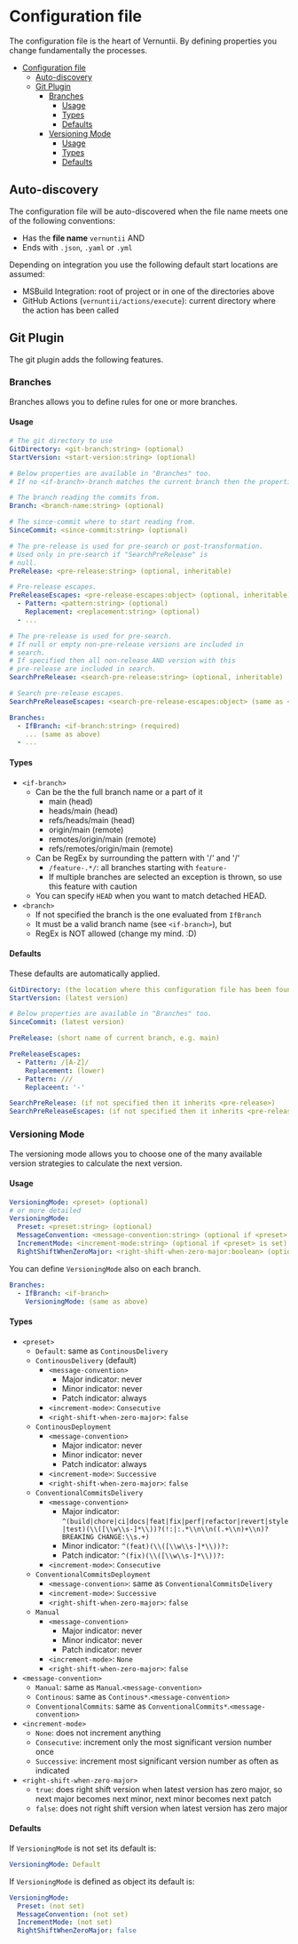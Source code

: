 # Configuration file

The configuration file is the heart of Vernuntii. By defining properties you change fundamentally the processes.

- [Configuration file](#configuration-file)
  - [Auto-discovery](#auto-discovery)
  - [Git Plugin](#git-plugin)
    - [Branches](#branches)
      - [Usage](#usage)
      - [Types](#types)
      - [Defaults](#defaults)
    - [Versioning Mode](#versioning-mode)
      - [Usage](#usage-1)
      - [Types](#types-1)
      - [Defaults](#defaults-1)

## Auto-discovery

The configuration file will be auto-discovered when the file name meets one of the following conventions:

- Has the **file name** `vernuntii` AND
- Ends with `.json`, `.yaml` or `.yml`

Depending on integration you use the following default start locations are assumed:

- MSBuild Integration: root of project or in one of the directories above
- GitHub Actions (`vernuntii/actions/execute`): current directory where the action has been called

## Git Plugin

The git plugin adds the following features.

### Branches

Branches allows you to define rules for one or more branches.

#### Usage

```yaml
# The git directory to use
GitDirectory: <git-branch:string> (optional)
StartVersion: <start-version:string> (optional)

# Below properties are available in "Branches" too.
# If no <if-branch>-branch matches the current branch then the properties of this root level is taken.

# The branch reading the commits from.
Branch: <branch-name:string> (optional)

# The since-commit where to start reading from.
SinceCommit: <since-commit:string> (optional)

# The pre-release is used for pre-search or post-transformation.
# Used only in pre-search if "SearchPreRelease" is
# null.
PreRelease: <pre-release:string> (optional, inheritable)

# Pre-release escapes.
PreReleaseEscapes: <pre-release-escapes:object> (optional, inheritable)
  - Pattern: <pattern:string> (optional)
    Replacement: <replacement:string> (optional)
  - ...

# The pre-release is used for pre-search.
# If null or empty non-pre-release versions are included in
# search.
# If specified then all non-release AND version with this
# pre-release are included in search.
SearchPreRelease: <search-pre-release:string> (optional, inheritable)

# Search pre-release escapes.
SearchPreReleaseEscapes: <search-pre-release-escapes:object> (same as <pre-release-escapes>)

Branches:
  - IfBranch: <if-branch:string> (required)
    ... (same as above)
  - ...
```

#### Types

- `<if-branch>`
  - Can be the the full branch name or a part of it
    - main (head)
    - heads/main (head)
    - refs/heads/main (head)
    - origin/main (remote) 
    - remotes/origin/main (remote)
    - refs/remotes/origin/main (remote)
  - Can be RegEx by surrounding the pattern with '/' and '/'
    - `/feature-.*/`: all branches starting with `feature-`
    - If multiple branches are selected an exception is thrown, so use this feature with caution
  - You can specify `HEAD` when you want to match detached HEAD.
- `<branch>`
  - If not specified the branch is the one evaluated from `IfBranch`
  - It must be a valid branch name (see `<if-branch>`), but
  - RegEx is NOT allowed (change my mind. :D)

#### Defaults

These defaults are automatically applied.

```yaml
GitDirectory: (the location where this configuration file has been found)
StartVersion: (latest version)

# Below properties are available in "Branches" too.
SinceCommit: (latest version)

PreRelease: (short name of current branch, e.g. main)

PreReleaseEscapes:
  - Pattern: /[A-Z]/
    Replacement: (lower)
  - Pattern: ///
    Replaceent: '-'

SearchPreRelease: (if not specified then it inherits <pre-release>)
SearchPreReleaseEscapes: (if not specified then it inherits <pre-release-escapes>)
```

### Versioning Mode

The versioning mode allows you to choose one of the many available version strategies to calculate the next version.

#### Usage

```yaml
VersioningMode: <preset> (optional)
# or more detailed
VersioningMode:
  Preset: <preset:string> (optional)
  MessageConvention: <message-convention:string> (optional if <preset> is set)
  IncrementMode: <increment-mode:string> (optional if <preset> is set)
  RightShiftWhenZeroMajor: <right-shift-when-zero-major:boolean> (optional)
```

You can define `VersioningMode` also on each branch.

```yaml
Branches:
  - IfBranch: <if-branch>
    VersioningMode: (same as above)
```

#### Types

- `<preset>` 
  - `Default`: same as `ContinousDelivery`
  - `ContinousDelivery` (default)
    - `<message-convention>`
      - Major indicator: never
      - Minor indicator: never
      - Patch indicator: always
    - `<increment-mode>`: `Consecutive`
    - `<right-shift-when-zero-major>`: `false`
  - `ContinousDeployment`
    - `<message-convention>`
      - Major indicator: never
      - Minor indicator: never
      - Patch indicator: always
    - `<increment-mode>`: `Successive`
    - `<right-shift-when-zero-major>`: `false`
  - `ConventionalCommitsDelivery`
    - `<message-convention>`
      - Major indicator: `^(build|chore|ci|docs|feat|fix|perf|refactor|revert|style|test)(\\([\\w\\s-]*\\))?(!:|:.*\\n\\n((.+\\n)+\\n)?BREAKING CHANGE:\\s.+)`
      - Minor indicator: `^(feat)(\\([\\w\\s-]*\\))?:`
      - Patch indicator: `^(fix)(\\([\\w\\s-]*\\))?:`
    - `<increment-mode>`: `Consecutive`
  - `ConventionalCommitsDeployment`
    - `<message-convention>`: same as `ConventionalCommitsDelivery`
    - `<increment-mode>`: `Successive`
    - `<right-shift-when-zero-major>`: `false`
  - `Manual`
    - `<message-convention>`
      - Major indicator: never
      - Minor indicator: never
      - Patch indicator: never
    - `<increment-mode>`: `None`
    - `<right-shift-when-zero-major>`: `false`
- `<message-convention>`
  - `Manual`: same as `Manual`.`<message-convention>`
  - `Continous`: same as `Continous*`.`<message-convention>`
  - `ConventionalCommits`: same as `ConventionalCommits*`.`<message-convention>`
- `<increment-mode>`
  - `None`: does not increment anything
  - `Consecutive`: increment only the most significant version number once
  - `Successive`: increment most significant version number as often as indicated
- `<right-shift-when-zero-major>`
  - `true`: does right shift version when latest version has zero major, so next major becomes next minor, next minor becomes next patch
  - `false`: does not right shift version when latest version has zero major

#### Defaults

If `VersioningMode` is not set its default is:

```yaml
VersioningMode: Default
```

If `VersioningMode` is defined as object its default is:

```yaml
VersioningMode:
  Preset: (not set)
  MessageConvention: (not set)
  IncrementMode: (not set)
  RightShiftWhenZeroMajor: false
```
